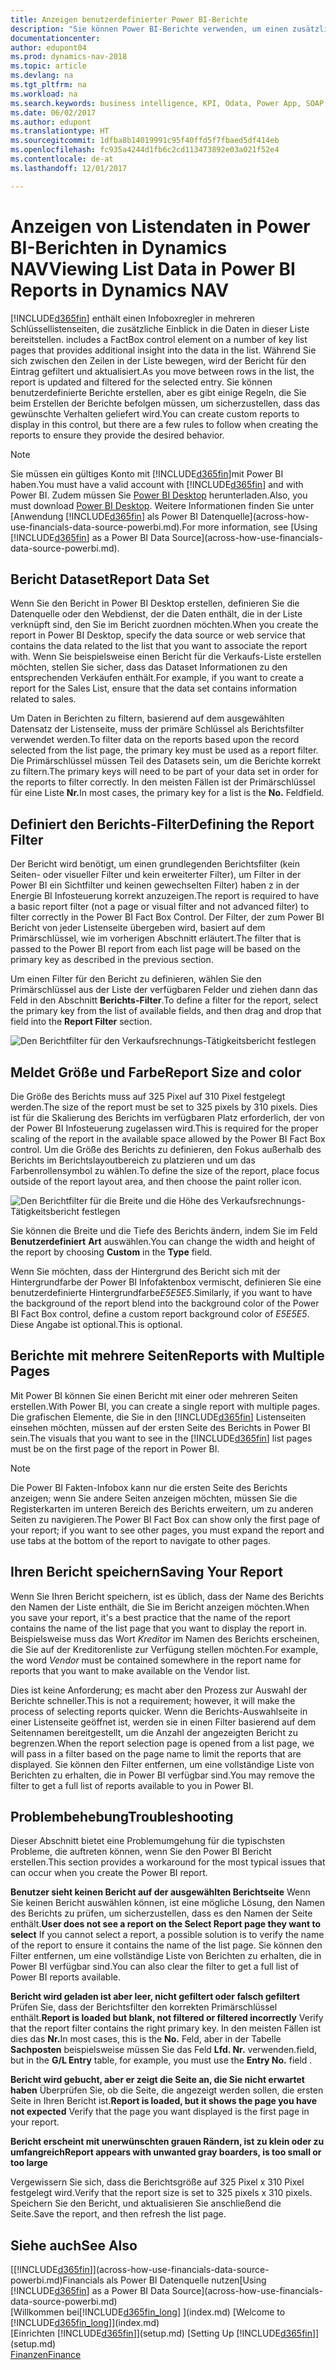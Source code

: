 ```yaml
---
title: Anzeigen benutzerdefinierter Power BI-Berichte
description: "Sie können Power BI-Berichte verwenden, um einen zusätzlichen Einblick in Daten in Listen in Dynamics NAV zu gewinnen."
documentationcenter: 
author: edupont04
ms.prod: dynamics-nav-2018
ms.topic: article
ms.devlang: na
ms.tgt_pltfrm: na
ms.workload: na
ms.search.keywords: business intelligence, KPI, Odata, Power App, SOAP, analysis
ms.date: 06/02/2017
ms.author: edupont
ms.translationtype: HT
ms.sourcegitcommit: 1dfba8b14019991c95f40ffd5f7fbaed5df414eb
ms.openlocfilehash: fc935a4244d1fb6c2cd113473892e03a021f52e4
ms.contentlocale: de-at
ms.lasthandoff: 12/01/2017

---
```

# <a name="viewing-list-data-in-power-bi-reports-in-dynamics-nav"></a><span data-ttu-id="4c7fc-103">Anzeigen von Listendaten in Power BI-Berichten in Dynamics NAV</span><span class="sxs-lookup"><span data-stu-id="4c7fc-103">Viewing List Data in Power BI Reports in Dynamics NAV</span></span>
[!INCLUDE[d365fin](includes/d365fin_md.md)]<span data-ttu-id="4c7fc-104"> enthält einen Infoboxregler in mehreren Schlüssellistenseiten, die zusätzliche Einblick in die Daten in dieser Liste bereitstellen.</span><span class="sxs-lookup"><span data-stu-id="4c7fc-104"> includes a FactBox control element on a number of key list pages that provides additional insight into the data in the list.</span></span> <span data-ttu-id="4c7fc-105">Während Sie sich zwischen den Zeilen in der Liste bewegen, wird der Bericht für den Eintrag gefiltert und aktualisiert.</span><span class="sxs-lookup"><span data-stu-id="4c7fc-105">As you move between rows in the list, the report is updated and filtered for the selected entry.</span></span> <span data-ttu-id="4c7fc-106">Sie können benutzerdefinierte Berichte erstellen, aber es gibt einige Regeln, die Sie beim Erstellen der Berichte befolgen müssen, um sicherzustellen, dass das gewünschte Verhalten geliefert wird.</span><span class="sxs-lookup"><span data-stu-id="4c7fc-106">You can create custom reports to display in this control, but there are a few rules to follow when creating the reports to ensure they provide the desired behavior.</span></span>  

> [!NOTE]  
>   <span data-ttu-id="4c7fc-107">Sie müssen ein gültiges Konto mit  [!INCLUDE[d365fin](includes/d365fin_md.md)]mit Power BI haben.</span><span class="sxs-lookup"><span data-stu-id="4c7fc-107">You must have a valid account with [!INCLUDE[d365fin](includes/d365fin_md.md)] and with Power BI.</span></span> <span data-ttu-id="4c7fc-108">Zudem müssen Sie [Power BI Desktop](https://powerbi.microsoft.com/en-us/desktop/) herunterladen.</span><span class="sxs-lookup"><span data-stu-id="4c7fc-108">Also, you must download [Power BI Desktop](https://powerbi.microsoft.com/en-us/desktop/).</span></span> <span data-ttu-id="4c7fc-109">Weitere Informationen finden Sie unter [Anwendung [!INCLUDE[d365fin](includes/d365fin_md.md)] als Power BI Datenquelle](across-how-use-financials-data-source-powerbi.md).</span><span class="sxs-lookup"><span data-stu-id="4c7fc-109">For more information, see [Using [!INCLUDE[d365fin](includes/d365fin_md.md)] as a Power BI Data Source](across-how-use-financials-data-source-powerbi.md).</span></span>  

## <a name="report-data-set"></a><span data-ttu-id="4c7fc-110">Bericht Dataset</span><span class="sxs-lookup"><span data-stu-id="4c7fc-110">Report Data Set</span></span>
<span data-ttu-id="4c7fc-111">Wenn Sie den Bericht in Power BI Desktop erstellen, definieren Sie die Datenquelle oder den Webdienst, der die Daten enthält, die in der Liste verknüpft sind, den Sie im Bericht zuordnen möchten.</span><span class="sxs-lookup"><span data-stu-id="4c7fc-111">When you create the report in Power BI Desktop, specify the data source or web service that contains the data related to the list that you want to associate the report with.</span></span> <span data-ttu-id="4c7fc-112">Wenn Sie beispielsweise einen Bericht für die Verkaufs-Liste erstellen möchten, stellen Sie sicher, dass das Dataset Informationen zu den entsprechenden Verkäufen enthält.</span><span class="sxs-lookup"><span data-stu-id="4c7fc-112">For example, if you want to create a report for the Sales List, ensure that the data set contains information related to sales.</span></span>  

<span data-ttu-id="4c7fc-113">Um Daten in Berichten zu filtern, basierend auf dem ausgewählten Datensatz der Listenseite, muss der primäre Schlüssel als Berichtsfilter verwendet werden.</span><span class="sxs-lookup"><span data-stu-id="4c7fc-113">To filter data on the reports based upon the record selected from the list page, the primary key must be used as a report filter.</span></span> <span data-ttu-id="4c7fc-114">Die Primärschlüssel müssen Teil des Datasets sein, um die Berichte korrekt zu filtern.</span><span class="sxs-lookup"><span data-stu-id="4c7fc-114">The primary keys will need to be part of your data set in order for the reports to filter correctly.</span></span> <span data-ttu-id="4c7fc-115">In den meisten Fällen ist der Primärschlüssel für eine Liste **Nr.**</span><span class="sxs-lookup"><span data-stu-id="4c7fc-115">In most cases, the primary key for a list is the **No.**</span></span> <span data-ttu-id="4c7fc-116">Feld</span><span class="sxs-lookup"><span data-stu-id="4c7fc-116">field.</span></span>  

## <a name="defining-the-report-filter"></a><span data-ttu-id="4c7fc-117">Definiert den Berichts-Filter</span><span class="sxs-lookup"><span data-stu-id="4c7fc-117">Defining the Report Filter</span></span>
<span data-ttu-id="4c7fc-118">Der Bericht wird benötigt, um einen grundlegenden Berichtsfilter (kein Seiten- oder visueller Filter und kein erweiterter Filter), um Filter in der Power BI  ein Sichtfilter und keinen gewechselten Filter) haben z in der Energie BI Infosteuerung korrekt anzuzeigen.</span><span class="sxs-lookup"><span data-stu-id="4c7fc-118">The report is required to have a basic report filter (not a page or visual filter and not advanced filter) to filter correctly in the Power BI Fact Box Control.</span></span> <span data-ttu-id="4c7fc-119">Der Filter, der zum Power BI Bericht von jeder Listenseite übergeben wird, basiert auf dem Primärschlüssel, wie im vorherigen Abschnitt erläutert.</span><span class="sxs-lookup"><span data-stu-id="4c7fc-119">The filter that is passed to the Power BI report from each list page will be based on the primary key as described in the previous section.</span></span>  

<span data-ttu-id="4c7fc-120">Um einen Filter für den Bericht zu definieren, wählen Sie den Primärschlüssel aus der Liste der verfügbaren Felder und ziehen dann das Feld in den Abschnitt **Berichts-Filter**.</span><span class="sxs-lookup"><span data-stu-id="4c7fc-120">To define a filter for the report, select the primary key from the list of available fields, and then drag and drop that field into the **Report Filter** section.</span></span>  

![Den Berichtfilter für den Verkaufsrechnungs-Tätigkeitsbericht festlegen](./media/across-how-use-powerbi-reports-factbox/financials-powerbi-report-filter.png)

## <a name="report-size-and-color"></a><span data-ttu-id="4c7fc-122">Meldet Größe und Farbe</span><span class="sxs-lookup"><span data-stu-id="4c7fc-122">Report Size and color</span></span>
<span data-ttu-id="4c7fc-123">Die Größe des Berichts muss auf 325 Pixel auf 310 Pixel festgelegt werden.</span><span class="sxs-lookup"><span data-stu-id="4c7fc-123">The size of the report must be set to 325 pixels by 310 pixels.</span></span> <span data-ttu-id="4c7fc-124">Dies ist für die Skalierung des Berichts im verfügbaren Platz erforderlich, der von der Power BI Infosteuerung zugelassen wird.</span><span class="sxs-lookup"><span data-stu-id="4c7fc-124">This is required for the proper scaling of the report in the available space allowed by the Power BI Fact Box control.</span></span> <span data-ttu-id="4c7fc-125">Um die Größe des Berichts zu definieren, den Fokus außerhalb des Berichts im Berichtslayoutbereich zu platzieren und um das Farbenrollensymbol zu wählen.</span><span class="sxs-lookup"><span data-stu-id="4c7fc-125">To define the size of the report, place focus outside of the report layout area, and then choose the paint roller icon.</span></span>

![Den Berichtfilter für die Breite und die Höhe des Verkaufsrechnungs-Tätigkeitsbericht festlegen](./media/across-how-use-powerbi-reports-factbox/financials-powerbi-report-sizing.png)

<span data-ttu-id="4c7fc-127">Sie können die Breite und die Tiefe des Berichts ändern, indem Sie im Feld **Benutzerdefiniert** **Art** auswählen.</span><span class="sxs-lookup"><span data-stu-id="4c7fc-127">You can change the width and height of the report by choosing **Custom** in the **Type** field.</span></span>

<span data-ttu-id="4c7fc-128">Wenn Sie möchten, dass der Hintergrund des Bericht sich mit der Hintergrundfarbe der Power BI Infofaktenbox vermischt, definieren Sie eine benutzerdefinierte Hintergrundfarbe*E5E5E5*.</span><span class="sxs-lookup"><span data-stu-id="4c7fc-128">Similarly, if you want to have the background of the report blend into the background color of the Power BI Fact Box control, define a custom report background color of *E5E5E5*.</span></span> <span data-ttu-id="4c7fc-129">Diese Angabe ist optional.</span><span class="sxs-lookup"><span data-stu-id="4c7fc-129">This is optional.</span></span>  

## <a name="reports-with-multiple-pages"></a><span data-ttu-id="4c7fc-130">Berichte mit mehrere Seiten</span><span class="sxs-lookup"><span data-stu-id="4c7fc-130">Reports with Multiple Pages</span></span>
<span data-ttu-id="4c7fc-131">Mit Power BI können Sie einen Bericht mit einer oder mehreren Seiten erstellen.</span><span class="sxs-lookup"><span data-stu-id="4c7fc-131">With Power BI, you can create a single report with multiple pages.</span></span> <span data-ttu-id="4c7fc-132">Die grafischen Elemente, die Sie in den  [!INCLUDE[d365fin](includes/d365fin_md.md)] Listenseiten einsehen möchten, müssen auf der ersten Seite des Berichts in Power BI sein.</span><span class="sxs-lookup"><span data-stu-id="4c7fc-132">The visuals that you want to see in the [!INCLUDE[d365fin](includes/d365fin_md.md)] list pages must be on the first page of the report in Power BI.</span></span>  

> [!NOTE]  
>  <span data-ttu-id="4c7fc-133">Die Power BI Fakten-Infobox kann nur die ersten Seite des Berichts anzeigen; wenn Sie andere Seiten anzeigen möchten, müssen Sie die Registerkarten im unteren Bereich des Berichts erweitern, um zu anderen Seiten zu navigieren.</span><span class="sxs-lookup"><span data-stu-id="4c7fc-133">The Power BI Fact Box can show only the first page of your report; if you want to see other pages, you must expand the report and use tabs at the bottom of the report to navigate to other pages.</span></span>  

## <a name="saving-your-report"></a><span data-ttu-id="4c7fc-134">Ihren Bericht speichern</span><span class="sxs-lookup"><span data-stu-id="4c7fc-134">Saving Your Report</span></span>

<span data-ttu-id="4c7fc-135">Wenn Sie Ihren Bericht speichern, ist es üblich, dass der Name des Berichts den Namen der Liste enthält, die Sie im Bericht anzeigen möchten.</span><span class="sxs-lookup"><span data-stu-id="4c7fc-135">When you save your report, it's a best practice that the name of the report contains the name of the list page that you want to display the report in.</span></span> <span data-ttu-id="4c7fc-136">Beispielsweise muss das Wort *Kreditor* im Namen des Berichts erscheinen, die Sie auf der Kreditorenliste zur Verfügung stellen möchten.</span><span class="sxs-lookup"><span data-stu-id="4c7fc-136">For example, the word *Vendor* must be contained somewhere in the report name for reports that you want to make available on the Vendor list.</span></span>  

<span data-ttu-id="4c7fc-137">Dies ist keine Anforderung; es macht aber den Prozess zur Auswahl der Berichte schneller.</span><span class="sxs-lookup"><span data-stu-id="4c7fc-137">This is not a requirement; however, it will make the process of selecting reports quicker.</span></span> <span data-ttu-id="4c7fc-138">Wenn die Berichts-Auswahlseite in einer Listenseite geöffnet ist, werden sie in einen Filter basierend auf dem Seitennamen bereitgestellt, um die Anzahl der angezeigten Bericht zu begrenzen.</span><span class="sxs-lookup"><span data-stu-id="4c7fc-138">When the report selection page is opened from a list page, we will pass in a filter based on the page name to limit the reports that are displayed.</span></span>  <span data-ttu-id="4c7fc-139">Sie können den Filter entfernen, um eine vollständige Liste von Berichten zu erhalten, die in Power BI verfügbar sind.</span><span class="sxs-lookup"><span data-stu-id="4c7fc-139">You may remove the filter to get a full list of reports available to you in Power BI.</span></span>  

## <a name="troubleshooting"></a><span data-ttu-id="4c7fc-140">Problembehebung</span><span class="sxs-lookup"><span data-stu-id="4c7fc-140">Troubleshooting</span></span>
<span data-ttu-id="4c7fc-141">Dieser Abschnitt bietet eine Problemumgehung für die typischsten Probleme, die auftreten können, wenn Sie den Power BI Bericht erstellen.</span><span class="sxs-lookup"><span data-stu-id="4c7fc-141">This section provides a workaround for the most typical issues that can occur when you create the Power BI report.</span></span>  

<span data-ttu-id="4c7fc-142">**Benutzer sieht keinen Bericht auf der ausgewählten Berichtseite** Wenn Sie keinen Bericht auswählen können, ist eine mögliche Lösung, den Namen des Berichts zu prüfen, um sicherzustellen, dass es den Namen der Seite enthält.</span><span class="sxs-lookup"><span data-stu-id="4c7fc-142">**User does not see a report on the Select Report page they want to select** If you cannot select a report, a possible solution is to verify the name of the report to ensure it contains the name of the list page.</span></span> <span data-ttu-id="4c7fc-143">Sie können den Filter entfernen, um eine vollständige Liste von Berichten zu erhalten, die in Power BI verfügbar sind.</span><span class="sxs-lookup"><span data-stu-id="4c7fc-143">You can also clear the filter to get a full list of Power BI reports available.</span></span>  

<span data-ttu-id="4c7fc-144">**Bericht wird geladen ist aber leer, nicht gefiltert oder falsch gefiltert** Prüfen Sie, dass der Berichtsfilter den korrekten Primärschlüssel enthält.</span><span class="sxs-lookup"><span data-stu-id="4c7fc-144">**Report is loaded but blank, not filtered or filtered incorrectly** Verify that the report filter contains the right primary key.</span></span> <span data-ttu-id="4c7fc-145">In den meisten Fällen ist dies das **Nr.**</span><span class="sxs-lookup"><span data-stu-id="4c7fc-145">In most cases, this is the **No.**</span></span> <span data-ttu-id="4c7fc-146">Feld, aber in der Tabelle **Sachposten** beispielsweise müssen Sie das Feld **Lfd. Nr.** verwenden.</span><span class="sxs-lookup"><span data-stu-id="4c7fc-146">field, but in the **G/L Entry** table, for example, you must use the **Entry No.** field  .</span></span>

<span data-ttu-id="4c7fc-147">**Bericht wird gebucht, aber er zeigt die Seite an, die Sie nicht erwartet haben** Überprüfen Sie, ob die Seite, die angezeigt werden sollen, die ersten Seite in Ihren Bericht ist.</span><span class="sxs-lookup"><span data-stu-id="4c7fc-147">**Report is loaded, but it shows the page you have not expected** Verify that the page you want displayed is the first page in your report.</span></span>  

<span data-ttu-id="4c7fc-148">**Bericht erscheint mit unerwünschten grauen Rändern, ist zu klein oder zu umfangreich**</span><span class="sxs-lookup"><span data-stu-id="4c7fc-148">**Report appears with unwanted gray boarders, is too small or too large**</span></span>

<span data-ttu-id="4c7fc-149">Vergewissern Sie sich, dass die Berichtsgröße auf 325 Pixel x 310 Pixel festgelegt wird.</span><span class="sxs-lookup"><span data-stu-id="4c7fc-149">Verify that the report size is set to 325 pixels x 310 pixels.</span></span> <span data-ttu-id="4c7fc-150">Speichern Sie den Bericht, und aktualisieren Sie anschließend die Seite.</span><span class="sxs-lookup"><span data-stu-id="4c7fc-150">Save the report, and then refresh the list page.</span></span>  

## <a name="see-also"></a><span data-ttu-id="4c7fc-151">Siehe auch</span><span class="sxs-lookup"><span data-stu-id="4c7fc-151">See Also</span></span>
<span data-ttu-id="4c7fc-152">[[!INCLUDE[d365fin](includes/d365fin_md.md)]](across-how-use-financials-data-source-powerbi.md)Financials als Power BI Datenquelle nutzen</span><span class="sxs-lookup"><span data-stu-id="4c7fc-152">[Using [!INCLUDE[d365fin](includes/d365fin_md.md)] as a Power BI Data Source](across-how-use-financials-data-source-powerbi.md)</span></span>  
<span data-ttu-id="4c7fc-153">[Willkommen bei[!INCLUDE[d365fin_long](includes/d365fin_long_md.md)] ](index.md)  </span><span class="sxs-lookup"><span data-stu-id="4c7fc-153">[Welcome to [!INCLUDE[d365fin_long](includes/d365fin_long_md.md)]](index.md)  </span></span>  
<span data-ttu-id="4c7fc-154">[Einrichten [!INCLUDE[d365fin](includes/d365fin_md.md)]](setup.md)  </span><span class="sxs-lookup"><span data-stu-id="4c7fc-154">[Setting Up [!INCLUDE[d365fin](includes/d365fin_md.md)]](setup.md)  </span></span>  
[<span data-ttu-id="4c7fc-155">Finanzen</span><span class="sxs-lookup"><span data-stu-id="4c7fc-155">Finance</span></span>](finance.md)  

